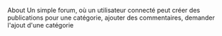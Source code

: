 About
Un simple forum, où un utilisateur connecté peut créer des publications pour une catégorie, ajouter des commentaires, demander l'ajout d'une catégorie
